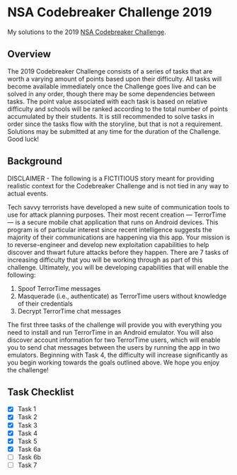 # NSA Codebreaker Challenge 2019

My solutions to the 2019 [NSA Codebreaker Challenge](https://codebreaker.ltsnet.net/home). 

## Overview

The 2019 Codebreaker Challenge consists of a series of tasks that are worth a varying amount of points based upon their difficulty. All tasks will become available immediately once the Challenge goes live and can be solved in any order, though there may be some dependencies between tasks. The point value associated with each task is based on relative difficulty and schools will be ranked according to the total number of points accumulated by their students. It is still recommended to solve tasks in order since the tasks flow with the storyline, but that is not a requirement. Solutions may be submitted at any time for the duration of the Challenge. Good luck!

## Background 

DISCLAIMER - The following is a FICTITIOUS story meant for providing realistic context for the Codebreaker Challenge and is not tied in any way to actual events.


Tech savvy terrorists have developed a new suite of communication tools to use for attack planning purposes. Their most recent creation — TerrorTime — is a secure mobile chat application that runs on Android devices. This program is of particular interest since recent intelligence suggests the majority of their communications are happening via this app. Your mission is to reverse-engineer and develop new exploitation capabilities to help discover and thwart future attacks before they happen. There are 7 tasks of increasing difficulty that you will be working through as part of this challenge. Ultimately, you will be developing capabilities that will enable the following:

1. Spoof TerrorTime messages
2. Masquerade (i.e., authenticate) as TerrorTime users without knowledge of their credentials
3. Decrypt TerrorTime chat messages

The first three tasks of the challenge will provide you with everything you need to install and run TerrorTime in an Android emulator. You will also discover account information for two TerrorTime users, which will enable you to send chat messages between the users by running the app in two emulators. Beginning with Task 4, the difficulty will increase significantly as you begin working towards the goals outlined above. We hope you enjoy the challenge!

## Task Checklist

- [x] Task 1  
- [x] Task 2  
- [x] Task 3  
- [x] Task 4  
- [x] Task 5  
- [x] Task 6a  
- [ ] Task 6b  
- [ ] Task 7  
